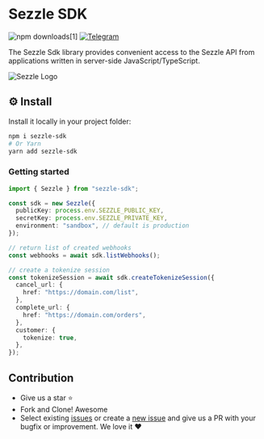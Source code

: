 # Sezzle SDK

![npm downloads](https://img.shields.io/npm/dt/sezzle-sdk)[1]
[![Telegram](https://img.shields.io/badge/chat-on%20telegram-blue.svg)](https://t.me/paiman05)

The Sezzle Sdk library provides convenient access to the Sezzle API from applications written in server-side JavaScript/TypeScript.

![Sezzle Logo](https://docs.sezzle.com/img/Color-Logo.svg)

## ⚙️ Install

Install it locally in your project folder:

```bash
npm i sezzle-sdk
# Or Yarn
yarn add sezzle-sdk
```

### Getting started

```typescript
import { Sezzle } from "sezzle-sdk";

const sdk = new Sezzle({
  publicKey: process.env.SEZZLE_PUBLIC_KEY,
  secretKey: process.env.SEZZLE_PRIVATE_KEY,
  environment: "sandbox", // default is production
});

// return list of created webhooks
const webhooks = await sdk.listWebhooks();

// create a tokenize session
const tokenizeSession = await sdk.createTokenizeSession({
  cancel_url: {
    href: "https://domain.com/list",
  },
  complete_url: {
    href: "https://domain.com/orders",
  },
  customer: {
    tokenize: true,
  },
});
```

## Contribution

- Give us a star :star:
- Fork and Clone! Awesome
- Select existing [issues](https://github.com/Paiman-Rasoli/sezzle-sdk/issues) or create a [new issue](https://github.com/Paiman-Rasoli/sezzle-sdk/issues/new) and give us a PR with your bugfix or improvement. We love it ❤️
